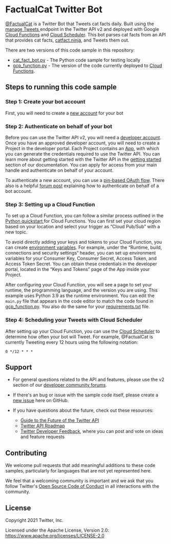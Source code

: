 # FactualCat Twitter Bot

[@FactualCat](https://twitter.com/FactualCat) is a Twitter Bot that Tweets cat facts daily. Built using the [manage Tweets ](https://developer.twitter.com/en/docs/twitter-api/tweets/manage-tweets/introduction)endpoint in the Twitter API v2 and deployed with Google [Cloud Functions](https://cloud.google.com/functions) and [Cloud Scheduler](https://cloud.google.com/scheduler). This bot parses cat facts from an API that provides cat facts, [catfact.ninja](https://catfact.ninja/), and Tweets them out.

There are two versions of this code sample in this repository:

- [cat_fact_bot.py](https://github.com/twitterdev/FactualCat-Twitter-Bot/blob/main/cat_fact_bot.py) - The Python code sample for testing locally
- [gcp_function.py](https://github.com/twitterdev/FactualCat-Twitter-Bot/blob/main/gcp_function.py) - The version of the code currently deployed to [Cloud Functions](https://cloud.google.com/functions). 

## Steps to running this code sample

### Step 1: Create your bot account

First, you will need to create a [new account](http://twitter.com/signup) for your bot 

### Step 2: Authenticate on behalf of your bot 

Before you can use the Twitter API v2, you will need a [developer account](https://developer.twitter.com/en/apply-for-access). Once you have an approved developer account, you will need to create a Project in the developer portal. Each Project contains an [App](https://developer.twitter.com/en/docs/basics/apps/overview), with which you can generate the credentials required to use the Twitter API. You can learn more about getting started with the Twitter API in the [getting started](https://developer.twitter.com/en/docs/getting-started) section of our documentation. You can apply for access from your main handle and authenticate on behalf of your account. 

To authenticate a new account, you can use a [pin-based OAuth flow](https://developer.twitter.com/en/docs/basics/authentication/overview/pin-based-oauth.html). There also is a helpful [forum post](https://twittercommunity.com/t/multiple-bot-accounts/128332) explaining how to authenticate on behalf of a bot account.

### Step 3: Setting up a Cloud Function

To set up a Cloud Function, you can follow a similar process outlined in the [Python quickstart ](https://cloud.google.com/functions/docs/quickstart-python)for Cloud Functions. You can first set your cloud region based on your location and select your trigger as “Cloud Pub/Sub” with a new topic. 

To avoid directly adding your keys and tokens to your Cloud Function, you can create [environment variables](https://cloud.google.com/functions/docs/configuring/env-var#cloud-console-ui_2). For example, under the “Runtime, build, connections and security settings“ header, you can set up environment variables for your Consumer Key, Consumer Secret, Access Token, and Access Token Secret. You can obtain these credentials in the developer portal, located in the “Keys and Tokens” page of the App inside your Project. 

After configuring your Cloud Function, you will see a page to set your runtime, the programming language, and the version you are using. This example uses Python 3.9 as the runtime environment. 
You can edit the `main.py` file that appears in the code editor to match the code found in [gcp_function.py](https://github.com/twitterdev/FactualCat-Twitter-Bot/blob/main/gcp_function.py). You also do the same for your [requirements.txt](https://github.com/twitterdev/FactualCat-Twitter-Bot/blob/main/requirements.txt) file.

### Step 4: Scheduling your Tweets with Cloud Scheduler 

After setting up your Cloud Function, you can use the [Cloud Scheduler](https://cloud.google.com/scheduler/docs/quickstart) to determine how often your bot will Tweet. For example, @FactualCat is currently Tweeting every 12 hours using the following notation: 

```
0 */12 * * *
```

## Support

* For general questions related to the API and features, please use the v2 section of our [developer community forums](https://twittercommunity.com/c/twitter-api/twitter-api-v2/65).

* If there's an bug or issue with the sample code itself, please create a [new issue](https://github.com/twitterdev/FactualCat-Twitter-Bot) here on GitHub.

* If you have questions about the future, check out these resources:
  * [Guide to the Future of the Twitter API](https://developer.twitter.com/en/products/twitter-api/early-access/guide)
  * [Twitter API Roadmap](https://t.co/roadmap)
  * [Twitter Developer Feedback](https://twitterdevfeedback.uservoice.com/forums/930250-twitter-api), where you can post and vote on ideas and feature requests

## Contributing

We welcome pull requests that add meaningful additions to these code samples, particularly for languages that are not yet represented here.

We feel that a welcoming community is important and we ask that you follow Twitter's [Open Source Code of Conduct](https://github.com/twitter/code-of-conduct/blob/master/code-of-conduct.md) in all interactions with the community.

## License

Copyright 2021 Twitter, Inc.

Licensed under the Apache License, Version 2.0: https://www.apache.org/licenses/LICENSE-2.0

